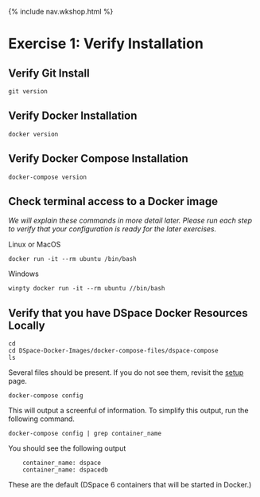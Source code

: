 {% include nav.wkshop.html %}
# Exercise 1: Verify Installation

## Verify Git Install
```shell
git version
```

## Verify Docker Installation

```shell
docker version
```

## Verify Docker Compose Installation
```shell
docker-compose version
```

## Check terminal access to a Docker image
_We will explain these commands in more detail later. Please run each step to verify that your configuration is ready for the later exercises._

Linux or MacOS
```shell
docker run -it --rm ubuntu /bin/bash
```

Windows
```shell
winpty docker run -it --rm ubuntu //bin/bash
```

## Verify that you have DSpace Docker Resources Locally

```shell
cd
cd DSpace-Docker-Images/docker-compose-files/dspace-compose
ls
```

Several files should be present.  If you do not see them, revisit the [setup](../tutorialSetup.md) page.

```shell
docker-compose config 
```

This will output a screenful of information.  To simplify this output, run the following command.

```shell
docker-compose config | grep container_name
```

You should see the following output

```
    container_name: dspace
    container_name: dspacedb
```

These are the default (DSpace 6 containers that will be started in Docker.)
